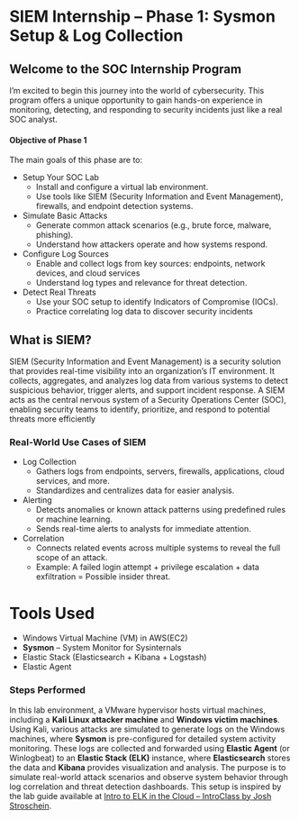 # SIEM Internship – Phase 1: Sysmon Setup & Log Collection

## **Welcome to the SOC Internship Program**

 I’m excited to begin this journey into the world of cybersecurity. This program offers a unique opportunity to gain hands-on experience in monitoring, detecting, and responding to security incidents just like a real SOC analyst.

#### Objective of Phase 1
The main goals of this phase are to:
-  Setup Your SOC Lab
	- Install and configure a virtual lab environment.
	- Use tools like SIEM (Security Information and Event Management), firewalls, and endpoint detection systems.
-  Simulate Basic Attacks
	- Generate common attack scenarios (e.g., brute force, malware, phishing).
	- Understand how attackers operate and how systems respond.
- Configure Log Sources
	 - Enable and collect logs from key sources: endpoints, network devices, and cloud services
	 - Understand log types and relevance for threat detection.
- Detect Real Threats
	- Use your SOC setup to identify Indicators of Compromise (IOCs).
	- Practice correlating log data to discover security incidents

## What is SIEM?

SIEM (Security Information and Event Management) is a security solution that provides real-time visibility into an organization’s IT environment. It collects, aggregates, and analyzes log data from various systems to detect suspicious behavior, trigger alerts, and support incident response. A SIEM acts as the central nervous system of a Security Operations Center (SOC), enabling security teams to identify, prioritize, and respond to potential threats more efficiently

### Real-World Use Cases of SIEM
- Log Collection
	- Gathers logs from endpoints, servers, firewalls, applications, cloud services, and more.
	- Standardizes and centralizes data for easier analysis.
- Alerting
	 - Detects anomalies or known attack patterns using predefined rules or machine learning.
	 - Sends real-time alerts to analysts for immediate attention.
- Correlation
	-  Connects related events across multiple systems to reveal the full scope of an attack.
	- Example: A failed login attempt + privilege escalation + data exfiltration = Possible insider threat.
# Tools Used

- Windows Virtual Machine (VM) in AWS(EC2)
- **Sysmon** – System Monitor for Sysinternals
- Elastic Stack (Elasticsearch + Kibana + Logstash)
- Elastic Agent 

### Steps Performed

In this lab environment, a VMware hypervisor hosts virtual machines, including a **Kali Linux attacker machine** and **Windows victim machines**. Using Kali, various attacks are simulated to generate logs on the Windows machines, where **Sysmon** is pre-configured for detailed system activity monitoring. These logs are collected and forwarded using **Elastic Agent** (or Winlogbeat) to an **Elastic Stack (ELK)** instance, where **Elasticsearch** stores the data and **Kibana** provides visualization and analysis. The purpose is to simulate real-world attack scenarios and observe system behavior through log correlation and threat detection dashboards. This setup is inspired by the lab guide available at [Intro to ELK in the Cloud – IntroClass by Josh Stroschein](https://github.com/strandjs/IntroLabs/blob/master/IntroClassFiles/Tools/IntroClass/md/elk_in_the_cloud.md).

